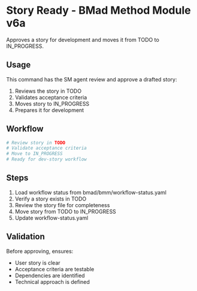# Story Ready - BMad Method Module v6a

Approves a story for development and moves it from TODO to IN_PROGRESS.

## Usage

This command has the SM agent review and approve a drafted story:

1. Reviews the story in TODO
2. Validates acceptance criteria
3. Moves story to IN_PROGRESS
4. Prepares it for development

## Workflow

```bash
# Review story in TODO
# Validate acceptance criteria
# Move to IN_PROGRESS
# Ready for dev-story workflow
```

## Steps

1. Load workflow status from bmad/bmm/workflow-status.yaml
2. Verify a story exists in TODO
3. Review the story file for completeness
4. Move story from TODO to IN_PROGRESS
5. Update workflow-status.yaml

## Validation

Before approving, ensures:
- User story is clear
- Acceptance criteria are testable
- Dependencies are identified
- Technical approach is defined